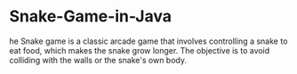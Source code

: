 # Snake-Game-in-Java
he Snake game is a classic arcade game that involves controlling a snake to eat food, which makes the snake grow longer. The objective is to avoid colliding with the walls or the snake's own body.
